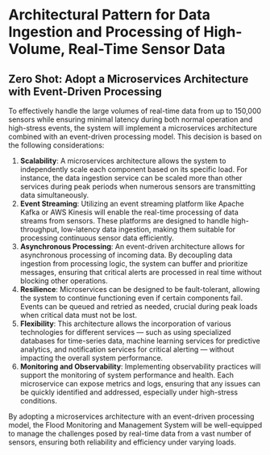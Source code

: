 # Architectural Pattern for Data Ingestion and Processing of High-Volume, Real-Time Sensor Data

## Zero Shot: Adopt a Microservices Architecture with Event-Driven Processing

To effectively handle the large volumes of real-time data from up to 150,000 sensors while ensuring minimal latency during both normal operation and high-stress events, the system will implement a microservices architecture combined with an event-driven processing model. This decision is based on the following considerations:

1. **Scalability**: A microservices architecture allows the system to independently scale each component based on its specific load. For instance, the data ingestion service can be scaled more than other services during peak periods when numerous sensors are transmitting data simultaneously.
2. **Event Streaming**: Utilizing an event streaming platform like Apache Kafka or AWS Kinesis will enable the real-time processing of data streams from sensors. These platforms are designed to handle high-throughput, low-latency data ingestion, making them suitable for processing continuous sensor data efficiently.
3. **Asynchronous Processing**: An event-driven architecture allows for asynchronous processing of incoming data. By decoupling data ingestion from processing logic, the system can buffer and prioritize messages, ensuring that critical alerts are processed in real time without blocking other operations.
4. **Resilience**: Microservices can be designed to be fault-tolerant, allowing the system to continue functioning even if certain components fail. Events can be queued and retried as needed, crucial during peak loads when critical data must not be lost.
5. **Flexibility**: This architecture allows the incorporation of various technologies for different services — such as using specialized databases for time-series data, machine learning services for predictive analytics, and notification services for critical alerting — without impacting the overall system performance.
6. **Monitoring and Observability**: Implementing observability practices will support the monitoring of system performance and health. Each microservice can expose metrics and logs, ensuring that any issues can be quickly identified and addressed, especially under high-stress conditions.

By adopting a microservices architecture with an event-driven processing model, the Flood Monitoring and Management System will be well-equipped to manage the challenges posed by real-time data from a vast number of sensors, ensuring both reliability and efficiency under varying loads.
